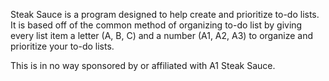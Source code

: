 Steak Sauce is a program designed to help create and prioritize to-do lists. It is based off of the common method of organizing to-do list by giving every list item a letter (A, B, C) and a number (A1, A2, A3) to organize and prioritize your to-do lists.

This is in no way sponsored by or affiliated with A1 Steak Sauce.